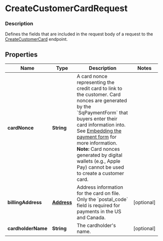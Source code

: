 
# CreateCustomerCardRequest

### Description

Defines the fields that are included in the request body of a request to the [CreateCustomerCard](#endpoint-createcustomercard) endpoint.

## Properties
Name | Type | Description | Notes
------------ | ------------- | ------------- | -------------
**cardNonce** | **String** | A card nonce representing the credit card to link to the customer.  Card nonces are generated by the &#x60;SqPaymentForm&#x60; that buyers enter their card information into. See [Embedding the payment form](/payments/sqpaymentform/overview) for more information.  __Note:__ Card nonces generated by digital wallets (e.g., Apple Pay) cannot be used to create a customer card. | 
**billingAddress** | [**Address**](Address.md) | Address information for the card on file. Only the &#x60;postal_code&#x60; field is required for payments in the US and Canada. |  [optional]
**cardholderName** | **String** | The cardholder&#39;s name. |  [optional]



